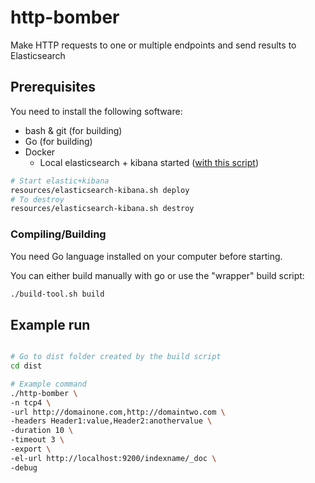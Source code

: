 # http-bomber
Make HTTP requests to one or multiple endpoints and send results to Elasticsearch

## Prerequisites

You need to install the following software:

- bash & git (for building)
- Go (for building)
- Docker
    - Local elasticsearch + kibana started ([with this script](resources/elasticsearch-kibana.sh))

```bash
# Start elastic+kibana
resources/elasticsearch-kibana.sh deploy
# To destroy
resources/elasticsearch-kibana.sh destroy
```

### Compiling/Building

You need Go language installed on your computer before starting.

You can either build manually with go or use the "wrapper" build script:

```bash
./build-tool.sh build
```

## Example run


```bash

# Go to dist folder created by the build script
cd dist

# Example command
./http-bomber \
-n tcp4 \
-url http://domainone.com,http://domaintwo.com \
-headers Header1:value,Header2:anothervalue \
-duration 10 \
-timeout 3 \
-export \
-el-url http://localhost:9200/indexname/_doc \
-debug

```

